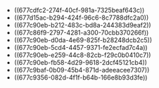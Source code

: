 - ((677cdfc2-274f-40cf-981a-7325beaf643c))
- ((677d15ac-b294-424f-96c6-8c7788dfc2a0))
- ((677c90eb-b212-483c-bd8a-244383d9eaf2))
- ((677c86f9-2797-4281-a300-70cbb370266f))
- ((677c90eb-d0da-4e69-825f-b28248dcb2c5))
- ((677c90eb-5cd4-4457-9371-fe2ecfad7c4a))
- ((677c90eb-e259-44c8-82cb-f29c0b0410c7))
- ((677c90eb-fb58-4d29-9618-2dcf45121cb4))
- ((677c9baf-0b09-45b4-871d-adeeacee7307))
- ((677c9356-082d-4f1f-b64b-166e8b93d3fe))